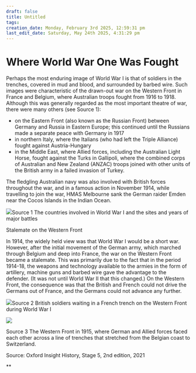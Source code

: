 ```yaml
---
draft: false
title: Untitled
tags:
creation_date: Monday, February 3rd 2025, 12:59:31 pm
last_edit_date: Saturday, May 24th 2025, 4:31:29 pm
---
```

# Where World War One Was Fought

Perhaps the most enduring image of World War I is that of soldiers in the trenches, covered in mud and blood, and surrounded by barbed wire. Such images were characteristic of the drawn-out war on the Western Front in France and Belgium, where Australian troops fought from 1916 to 1918. Although this was generally regarded as the most important theatre of war, there were many others (see Source 1):

- on the Eastern Front (also known as the Russian Front) between Germany and Russia in Eastern Europe; this continued until the Russians made a separate peace with Germany in 1917
- in northern Italy, where the Italians (who had left the Triple Alliance) fought against Austria-Hungary
- in the Middle East, where Allied forces, including the Australian Light Horse, fought against the Turks in Gallipoli, where the combined corps of Australian and New Zealand (ANZAC) troops joined with other units of the British army in a failed invasion of Turkey.

The fledgling Australian navy was also involved with British forces throughout the war, and in a famous action in November 1914, while travelling to join the war, HMAS Melbourne sank the German raider Emden near the Cocos Islands in the Indian Ocean.

![](https://lh7-rt.googleusercontent.com/docsz/AD_4nXdltbyRLxnM-C_1d6qyvLvTcydIStdRP6LQtkTlPjNIcTL53sArZlXEpHws8RW1WM1CSl_8kuaiNk3aWa-gGFJV8_MDWMMr_wrEqP_EzTKzqfgJTCdCDyEdQFSMWLupThqC_8BwVg?key=gMWTX18ljx83uN3AewLi-DuU)Source 1 The countries involved in World War I and the sites and years of major battles

Stalemate on the Western Front

In 1914, the widely held view was that World War I would be a short war. However, after the initial movement of the German army, which marched through Belgium and deep into France, the war on the Western Front became a stalemate. This was primarily due to the fact that in the period 1914-18, the weapons and technology available to the armies in the form of artillery, machine guns and barbed wire gave the advantage to the defender. (It was not until World War II that this changed.) On the Western Front, the consequence was that the British and French could not drive the Germans out of France, and the Germans could not advance any further.

![](https://lh7-rt.googleusercontent.com/docsz/AD_4nXcHccqXraQin_G7bsBSMmVdt4O4DnX3DDqtxWIQ_lQqzzGZzzqLHMdrOnIE0mCf1l6BYZWdNDwfwvo_yvBYpxiQGKzKb5qzDCdlcK2MAVizfdwadp1XnS0HGKx6vb6EWwb67XTQAQ?key=gMWTX18ljx83uN3AewLi-DuU)Source 2 British soldiers waiting in a French trench on the Western Front during World War I

![](https://lh7-rt.googleusercontent.com/docsz/AD_4nXcJ0AO7QyjRVYhuGn-KVd2knzu7GsF2J_WxoxjeBpF979AkIlpYu5uY3R86QFO0pncR9uYWmJe3V5JzC2pDwZYwVMLXtOrjYNYbBTb25IYuiR-reKxtLN7KjNsPtE82Q0VeU-NG5Q?key=gMWTX18ljx83uN3AewLi-DuU)

Source 3 The Western Front in 1915, where German and Allied forces faced each other across a line of trenches that stretched from the Belgian coast to Switzerland.

Source: Oxford Insight History, Stage 5, 2nd edition, 2021

**
